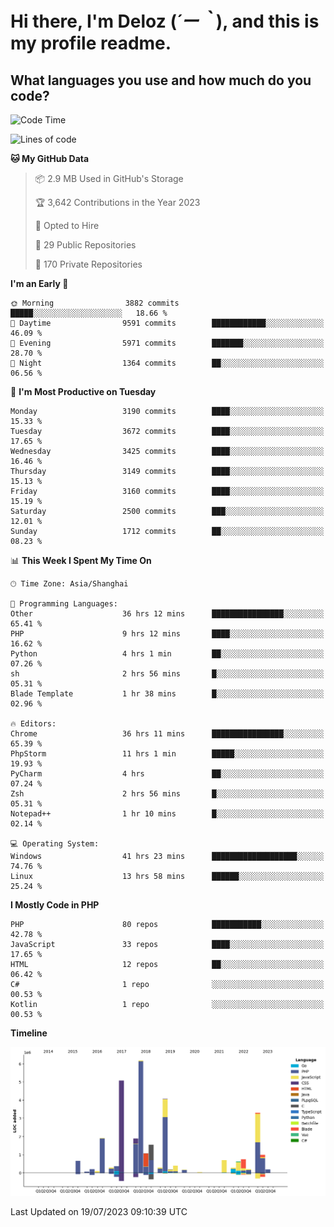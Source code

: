 # **Hi there, I'm Deloz (*´ー｀*), and this is my profile readme.**

## **What languages you use and how much do you code?**

<!--START_SECTION:waka-->
![Code Time](http://img.shields.io/badge/Code%20Time-1%2C944%20hrs%2051%20mins-blue)

![Lines of code](https://img.shields.io/badge/From%20Hello%20World%20I%27ve%20Written-31.4%20million%20lines%20of%20code-blue)

**🐱 My GitHub Data** 

> 📦 2.9 MB Used in GitHub's Storage 
 > 
> 🏆 3,642 Contributions in the Year 2023
 > 
> 💼 Opted to Hire
 > 
> 📜 29 Public Repositories 
 > 
> 🔑 170 Private Repositories 
 > 
**I'm an Early 🐤** 

```text
🌞 Morning                3882 commits        █████░░░░░░░░░░░░░░░░░░░░   18.66 % 
🌆 Daytime                9591 commits        ████████████░░░░░░░░░░░░░   46.09 % 
🌃 Evening                5971 commits        ███████░░░░░░░░░░░░░░░░░░   28.70 % 
🌙 Night                  1364 commits        ██░░░░░░░░░░░░░░░░░░░░░░░   06.56 % 
```
📅 **I'm Most Productive on Tuesday** 

```text
Monday                   3190 commits        ████░░░░░░░░░░░░░░░░░░░░░   15.33 % 
Tuesday                  3672 commits        ████░░░░░░░░░░░░░░░░░░░░░   17.65 % 
Wednesday                3425 commits        ████░░░░░░░░░░░░░░░░░░░░░   16.46 % 
Thursday                 3149 commits        ████░░░░░░░░░░░░░░░░░░░░░   15.13 % 
Friday                   3160 commits        ████░░░░░░░░░░░░░░░░░░░░░   15.19 % 
Saturday                 2500 commits        ███░░░░░░░░░░░░░░░░░░░░░░   12.01 % 
Sunday                   1712 commits        ██░░░░░░░░░░░░░░░░░░░░░░░   08.23 % 
```


📊 **This Week I Spent My Time On** 

```text
🕑︎ Time Zone: Asia/Shanghai

💬 Programming Languages: 
Other                    36 hrs 12 mins      ████████████████░░░░░░░░░   65.41 % 
PHP                      9 hrs 12 mins       ████░░░░░░░░░░░░░░░░░░░░░   16.62 % 
Python                   4 hrs 1 min         ██░░░░░░░░░░░░░░░░░░░░░░░   07.26 % 
sh                       2 hrs 56 mins       █░░░░░░░░░░░░░░░░░░░░░░░░   05.31 % 
Blade Template           1 hr 38 mins        █░░░░░░░░░░░░░░░░░░░░░░░░   02.96 % 

🔥 Editors: 
Chrome                   36 hrs 11 mins      ████████████████░░░░░░░░░   65.39 % 
PhpStorm                 11 hrs 1 min        █████░░░░░░░░░░░░░░░░░░░░   19.93 % 
PyCharm                  4 hrs               ██░░░░░░░░░░░░░░░░░░░░░░░   07.24 % 
Zsh                      2 hrs 56 mins       █░░░░░░░░░░░░░░░░░░░░░░░░   05.31 % 
Notepad++                1 hr 10 mins        █░░░░░░░░░░░░░░░░░░░░░░░░   02.14 % 

💻 Operating System: 
Windows                  41 hrs 23 mins      ███████████████████░░░░░░   74.76 % 
Linux                    13 hrs 58 mins      ██████░░░░░░░░░░░░░░░░░░░   25.24 % 
```

**I Mostly Code in PHP** 

```text
PHP                      80 repos            ███████████░░░░░░░░░░░░░░   42.78 % 
JavaScript               33 repos            ████░░░░░░░░░░░░░░░░░░░░░   17.65 % 
HTML                     12 repos            ██░░░░░░░░░░░░░░░░░░░░░░░   06.42 % 
C#                       1 repo              ░░░░░░░░░░░░░░░░░░░░░░░░░   00.53 % 
Kotlin                   1 repo              ░░░░░░░░░░░░░░░░░░░░░░░░░   00.53 % 
```



**Timeline**

![Lines of Code chart](https://raw.githubusercontent.com/deloz/deloz/main/assets/bar_graph.png)


 Last Updated on 19/07/2023 09:10:39 UTC
<!--END_SECTION:waka-->
